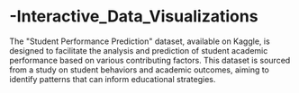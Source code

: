 # -Interactive_Data_Visualizations
The "Student Performance Prediction" dataset, available on Kaggle, is designed to facilitate the analysis and prediction of student academic performance based on various contributing factors. This dataset is sourced from a study on student behaviors and academic outcomes, aiming to identify patterns that can inform educational strategies.
